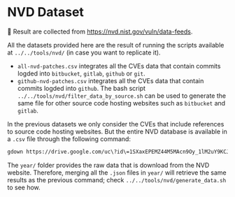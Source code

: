 # NVD Dataset

🔗 Result are collected from https://nvd.nist.gov/vuln/data-feeds.

All the datasets provided here are the result of running the scripts available at `../../tools/nvd/` (in case you want to replicate it).

- `all-nvd-patches.csv` integrates all the CVEs data that contain commits logded into `bitbucket`, `gitlab`, `github` or `git`.
- `github-nvd-patches.csv` integrates all the CVEs data that contain commits logded into `github`. The bash script `../../tools/nvd/filter_data_by_source.sh` can be used to generate the same file for other source code hosting websites such as `bitbucket` and `gitlab`.
  
In the previous datasets we only consider the CVEs that include references to source code hosting websites. But the entire NVD database is available in a `.csv` file through the following command:

```bash
gdown https://drive.google.com/uc\?id\=1SXaxEPEMZ44M5MAcn9Oy_1lM2uY9KCJc
```

The `year/` folder provides the raw data that is download from the NVD website. Therefore, merging all the `.json` files in `year/` will retrieve the same results as the previous command; check `../../tools/nvd/generate_data.sh` to see how.